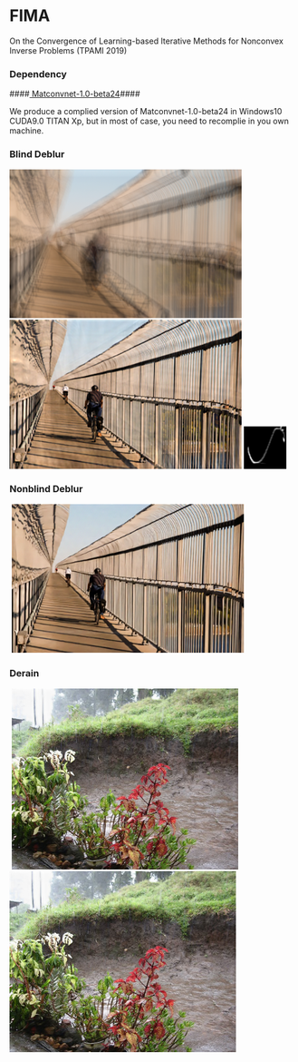# FIMA
On the Convergence of Learning-based Iterative Methods for Nonconvex Inverse Problems (TPAMI 2019)

### Dependency ###
####<a href  = "https://github.com/vlfeat/matconvnet"> Matconvnet-1.0-beta24</a>####

We produce a complied version of Matconvnet-1.0-beta24 in Windows10 CUDA9.0 TITAN Xp, but in most of case, you need to recomplie in you own machine.

### Blind Deblur ###
<span align="left"><img src="images_blur/manmade_03_kernel_04.png" alt="" width="410"/></span>
<span align="right"><img src="results/manmade_03_kernel_04_mFIMA_Blind_Deblur.png" alt="" width="410"/></span>
<span align="center"><img src="results/manmade_03_kernel_04_mFIMA_Blind_Deblur_K.png" alt="" width="75"/></span>

### Nonblind Deblur ###
<span align="left"><img src="images_blur/manmade_03_iFIMA_Nonblind_Blur_In.png" alt="" width="410"/></span>
<span align="right"><img src="results/manmade_03_iFIMA_Nonblind_Deblur.png" alt="" width="410"/></span>


### Derain ###
<span align="left"><img src="images_rain/real_1.png" alt="" width="400"/></span>
<span align="right"><img src="results/real_1_mFIMA_Derain.png" alt="" width="400"/></span>
<span align="left"><img src="images_rain/real_2.png" alt="" width="400"/></span>
<span align="right"><img src="results/real_1_mFIMA_Derain.png" alt="" width="400"/></span>
